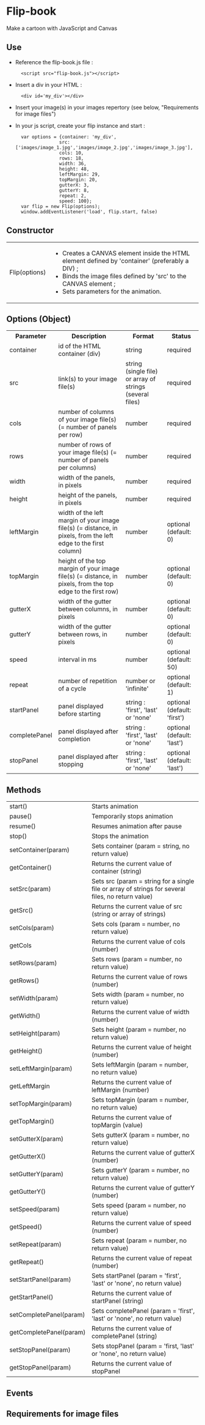 # Flip-book
Make a cartoon with JavaScript and Canvas

## Use
* Reference the flip-book.js file :

		<script src="flip-book.js"></script>
		
* Insert a div in your HTML :

		<div id='my_div'></div>
	
* Insert your image(s) in your images repertory (see below, "Requirements for image files")

* In your js script, create your flip instance and start :

		var options = {container: 'my_div',
					  src: ['images/image_1.jpg','images/image_2.jpg','images/image_3.jpg'],
					  cols: 10,
				      rows: 18,
				      width: 36,
				      height: 48,
				      leftMargin: 29,
				      topMargin: 20,
				      gutterX: 3,
				      gutterY: 8,
				      repeat: 2,
				      speed: 100};
		var flip = new Flip(options);
		window.addEventListener('load', flip.start, false)
		
## Constructor

<table>
	<tr>
		<td>Flip(options)</td>
		<td><ul><li>Creates a CANVAS element inside the HTML element defined by 'container' (preferably a DIV) ;</li><li>Binds the image files defined by 'src' to the CANVAS element ;</li><li>Sets parameters for the animation.</li></ul></td>
	</tr>
</table>

## Options (Object)

<table>
	<tr>
		<th>Parameter</th>
		<th>Description</th>
		<th>Format</th>
		<th>Status</th>
	</tr>
	<tr>
		<td>container</td>
		<td>id of the HTML container (div)</td>
		<td>string</td>
		<td>required</td>
	</tr>
	<tr>
		<td>src</td>
		<td>link(s) to your image file(s)</td>
		<td>string (single file) or array of strings (several files)</td>
		<td>required</td>
	</tr>
	<tr>
		<td>cols</td>
		<td>number of columns of your image file(s)  (= number of panels per row)</td>
		<td>number</td>
		<td>required</td>
	</tr>
	<tr>
		<td>rows</td>
		<td>number of rows of your image file(s)  (= number of panels per columns)</td>
		<td>number</td>
		<td>required</td>
	</tr>
	<tr>
		<td>width</td>
		<td>width of the panels, in pixels</td>
		<td>number</td>
		<td>required</td>
	</tr>
	<tr>
		<td>height</td>
		<td>height of the panels, in pixels</td>
		<td>number</td>
		<td>required</td>
	</tr>
	<tr>
		<td>leftMargin</td>
		<td>width of the left margin of your image file(s)  (= distance, in pixels, from the left edge to the first column)</td>
		<td>number</td>
		<td>optional (default: 0)</td>
	</tr>
	<tr>
		<td>topMargin</td>
		<td>height of the top margin of your image file(s)  (= distance, in pixels, from the top edge to the first row)</td>
		<td>number</td>
		<td>optional (default: 0)</td>
	</tr>
	<tr>
		<td>gutterX</td>
		<td>width of the gutter between columns, in pixels</td>
		<td>number</td>
		<td>optional (default: 0)</td>
	</tr>
	<tr>
		<td>gutterY</td>
		<td>width of the gutter between rows, in pixels</td>
		<td>number</td>
		<td>optional (default: 0)</td>
	</tr>
	<tr>
		<td>speed</td>
		<td>interval in ms</td>
		<td>number</td>
		<td>optional (default: 50)</td>
	</tr>
	<tr>
		<td>repeat</td>
		<td>number of repetition of a cycle</td>
		<td>number or 'infinite'</td>
		<td>optional (default: 1)</td>
	</tr>
	<tr>
		<td>startPanel</td>
		<td>panel displayed before starting</td>
		<td>string : 'first', 'last' or 'none'</td>
		<td>optional (default: 'first')</td>
	</tr>
	<tr>
		<td>completePanel</td>
		<td>panel displayed after completion</td>
		<td>string : 'first', 'last' or 'none'</td>
		<td>optional (default: 'last')</td>
	</tr>
	<tr>
		<td>stopPanel</td>
		<td>panel displayed after stopping</td>
		<td>string : 'first', 'last' or 'none'</td>
		<td>optional (default: 'last')</td>
	</tr>
</table>

## Methods

<table>
	<tr>
		<td>start()</td>
		<td>Starts animation</td>
	</tr>
	<tr>
		<td>pause()</td>
		<td>Temporarily stops animation</td>
	<tr>
		<td>resume()</td>
		<td>Resumes animation after pause</td>
	</tr>
	<tr>
		<td>stop()</td>
		<td>Stops the animation</td>
	</tr>
	<tr>
		<td>setContainer(param)</td>
		<td>Sets container (param = string, no return value)</td>
	</tr>
	<tr>
		<td>getContainer()</td>
		<td>Returns the current value of container (string)</td>
	</tr>
	<tr>
		<td>setSrc(param)</td>
		<td>Sets src (param = string for a single file or array of strings for several files, no return value)</td>
	</tr>
	<tr>
		<td>getSrc()</td>
		<td>Returns the current value of src (string or array of strings)</td>
	</tr>
	<tr>
		<td>setCols(param)</td>
		<td>Sets cols (param = number, no return value)</td>
	</tr>
	<tr>
		<td>getCols</td>
		<td>Returns the current value of cols (number)</td>
	</tr>
	<tr>
		<td>setRows(param)</td>
		<td>Sets rows (param = number, no return value)</td>
	</tr>
	<tr>
		<td>getRows()</td>
		<td>Returns the current value of rows (number)</td>
	</tr>
	<tr>
		<td>setWidth(param)</td>
		<td>Sets width (param = number, no return value)</td>
	</tr>
	<tr>
		<td>getWidth()</td>
		<td>Returns the current value of width (number)</td>
	</tr>
	<tr>
		<td>setHeight(param)</td>
		<td>Sets height (param = number, no return value)</td>
	</tr>
	<tr>
		<td>getHeight()</td>
		<td>Returns the current value of height (number)</td>
	</tr>
	<tr>
		<td>setLeftMargin(param)</td>
		<td>Sets leftMargin (param = number, no return value)</td>
	</tr>
	<tr>
		<td>getLeftMargin</td>
		<td>Returns the current value of leftMargin (number)</td>
	</tr>
	<tr>
		<td>setTopMargin(param)</td>
		<td>Sets topMargin (param = number, no return value)</td>
	</tr>
	<tr>
		<td>getTopMargin()</td>
		<td>Returns the current value of topMargin (value)</td>
	</tr>
	<tr>
		<td>setGutterX(param)</td>
		<td>Sets gutterX (param = number, no return value)</td>
	</tr>
	<tr>
		<td>getGutterX()</td>
		<td>Returns the current value of gutterX (number)</td>
	</tr>
	<tr>
		<td>setGutterY(param)</td>
		<td>Sets gutterY (param = number, no return value)</td>
	</tr>
	<tr>
		<td>getGutterY()</td>
		<td>Returns the current value of gutterY (number)</td>
	</tr>
	<tr>
		<td>setSpeed(param)</td>
		<td>Sets speed (param = number, no return value)</td>
	</tr>
	<tr>
		<td>getSpeed()</td>
		<td>Returns the current value of speed (number)</td>
	</tr>
	<tr>
		<td>setRepeat(param)</td>
		<td>Sets repeat (param = number, no return value)</td>
	</tr>
	<tr>
		<td>getRepeat()</td>
		<td>Returns the current value of repeat (number)</td>
	</tr>
	<tr>
		<td>setStartPanel(param)</td>
		<td>Sets startPanel (param = 'first', 'last' or 'none', no return value)</td>
	</tr>
	<tr>
		<td>getStartPanel()</td>
		<td>Returns the current value of startPanel (string)</td>
	<tr>
		<td>setCompletePanel(param)</td>
		<td>Sets completePanel (param = 'first', 'last' or 'none', no return value)</td>
	</tr>
	<tr>
		<td>getCompletePanel(param)</td>
		<td>Returns the current value of completePanel (string)</td>
	</tr>
	<tr>
		<td>setStopPanel(param)</td>
		<td>Sets stopPanel (param = 'first, 'last' or 'none', no return value)</td>
	</tr>
	<tr>
		<td>getStopPanel(param)</td>
		<td>Returns the current value of stopPanel</td>
	</tr>
</table>

## Events

## Requirements for image files
